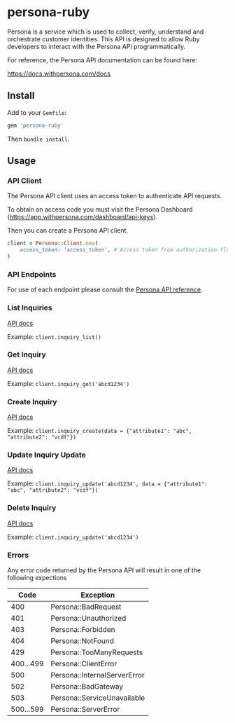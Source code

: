 # persona-ruby
Persona is a service which is used to collect, verify, understand and orchestrate customer identities.
This API is designed to allow Ruby developers to interact with the Persona API programmatically.

For reference, the Persona API documentation can be found here:

https://docs.withpersona.com/docs

## Install

Add to your `Gemfile`:

```ruby
gem 'persona-ruby'
```

Then `bundle install`.


## Usage

### API Client

The Persona API client uses an access token to authenticate API requests.

To obtain an access code you must visit the Persona Dashboard (https://app.withpersona.com/dashboard/api-keys).

Then you can create a Persona API client.

```ruby
client = Persona::Client.new(
    access_token: 'access_token', # Access token from authorization flow
)
```

### API Endpoints

For use of each endpoint please consult the [Persona API reference](https://docs.withpersona.com/reference/introduction).

### List Inquiries

[API docs](https://docs.withpersona.com/reference/list-all-inquiries)

Example: `client.inquiry_list()`

### Get Inquiry

[API docs](https://docs.withpersona.com/reference/retrieve-an-inquiry)

Example: `client.inquiry_get('abcd1234')`

### Create Inquiry

[API docs](https://docs.withpersona.com/reference/create-an-inquiry)

Example: `client.inquiry_create(data = {"attribute1": "abc", "attribute2": "vcdf"})`

### Update Inquiry Update

[API docs](https://docs.withpersona.com/reference/update-an-inquiry)

Example: `client.inquiry_update('abcd1234', data = {"attribute1": "abc", "attribute2": "vcdf"})`

### Delete Inquiry

[API docs](https://docs.withpersona.com/reference/redact-an-inquiry)

Example: `client.inquiry_update('abcd1234')`

### Errors

Any error code returned by the Persona API will result in one of the following expections

|Code|Exception|
|----|---------|
|400| Persona::BadRequest|
|401| Persona::Unauthorized|
|403| Persona::Forbidden|
|404| Persona::NotFound|
|429| Persona::TooManyRequests|
|400...499| Persona::ClientError|
|500| Persona::InternalServerError|
|502| Persona::BadGateway|
|503| Persona::ServiceUnavailable|
|500...599| Persona::ServerError|

